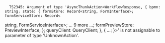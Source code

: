       TS2345: Argument of type 'AsyncThunkAction<WorkflowResponse, { bpmn: string; state: { formStore: Record<string, FormInterface>; formServiceStore: Record<
string, FormServiceInterface>; ... 9 more ...; formPreviewStore: PreviewInterface; }; queryClient: QueryClient; }, { ...; }>' is not assignable to parameter of
 type 'UnknownAction'.
